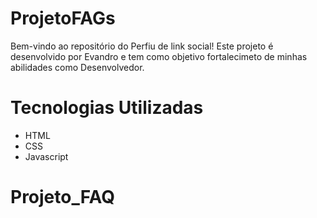 # ProjetoFAGs

Bem-vindo ao repositório do Perfiu de link social! Este projeto é desenvolvido por Evandro e tem como objetivo fortalecimeto de minhas abilidades como Desenvolvedor.

# Tecnologias Utilizadas

- HTML
- CSS
- Javascript
# Projeto_FAQ
